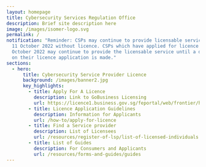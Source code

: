 ```yaml
---
layout: homepage
title: Cybersecurity Services Regulation Office
description: Brief site description here
image: /images/isomer-logo.svg
permalink: /
notification: "Reminder: CSPs may continue to provide licensable services until
  11 October 2022 without licence. CSPs which have applied for licence before 11
  October 2022 may continue to provide the licensable service until a decision
  on their licence application is made."
sections:
  - hero:
      title: Cybersecurity Service Provider Licence
      background: /images/banner2.jpg
      key_highlights:
        - title: Apply For A Licence
          description: Link to GoBusiness Licensing
          url: https://licence1.business.gov.sg/feportal/web/frontier/home
        - title: Licence Application Guidelines
          description: Information for Applicants
          url: /how-to/apply-for-licence
        - title: Find a Service provider
          description: List of Licensees
          url: /resources/register-of-lsp/list-of-licensed-individuals
        - title: List of Guides
          description: For Consumers and Applicants
          url: /resources/forms-and-guides/guides
---
```

